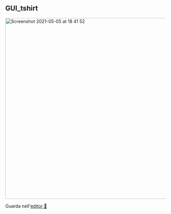 ## GUI_tshirt

<img width="568" alt="Screenshot 2021-05-05 at 18 41 52" src="https://user-images.githubusercontent.com/63911437/117177955-dcda5b80-add1-11eb-9318-e4bc00964e3f.png">

Guarda nell'[editor 👾](https://editor.p5js.org/lfaraci/full/sZkfxaf8y)
